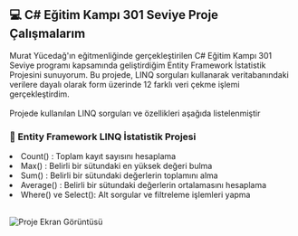 <h2>💻 C# Eğitim Kampı 301 Seviye Proje Çalışmalarım</h2>
Murat Yücedağ'ın eğitmenliğinde gerçekleştirilen C# Eğitim Kampı 301 Seviye programı kapsamında geliştirdiğim Entity Framework İstatistik Projesini sunuyorum. Bu projede, LINQ sorguları kullanarak veritabanındaki verilere dayalı olarak form üzerinde 12 farklı veri çekme işlemi gerçekleştirdim.<br><br>
Projede kullanılan LINQ sorguları ve özellikleri aşağıda listelenmiştir
<h3>🎯 Entity Framework LINQ İstatistik Projesi</h3>
<li>Count() : Toplam kayıt sayısını hesaplama</li>
<li>Max() : Belirli bir sütundaki en yüksek değeri bulma</li>
<li>Sum() : Belirli bir sütundaki değerlerin toplamını alma</li>
<li>Average() : Belirli bir sütundaki değerlerin ortalamasını hesaplama</li>
<li>Where() ve Select(): Alt sorgular ve filtreleme işlemleri yapma</li><br>

![Proje Ekran Görüntüsü](https://github.com/user-attachments/assets/e7e5aab1-e7e0-44f7-9b38-93e7a378d907)
